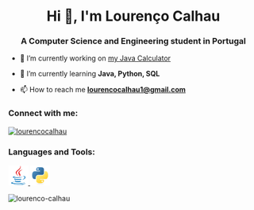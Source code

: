 <h1 align="center">Hi 👋, I'm Lourenço Calhau</h1>
<h3 align="center">A Computer Science and Engineering student in Portugal</h3>

- 🔭 I’m currently working on [my Java Calculator](https://github.com/lourenco-calhau/Simple-Java-Calculator)

- 🌱 I’m currently learning **Java, Python, SQL**

- 📫 How to reach me **lourencocalhau1@gmail.com**

<h3 align="left">Connect with me:</h3>
<p align="left">
<a href="https://linkedin.com/in/lourencocalhau" target="blank"><img align="center" src="https://raw.githubusercontent.com/rahuldkjain/github-profile-readme-generator/master/src/images/icons/Social/linked-in-alt.svg" alt="lourencocalhau" height="30" width="40" /></a>
</p>

<h3 align="left">Languages and Tools:</h3>
<p align="left"> <a href="https://www.java.com" target="_blank" rel="noreferrer"> <img src="https://raw.githubusercontent.com/devicons/devicon/master/icons/java/java-original.svg" alt="java" width="40" height="40"/> </a> <a href="https://www.python.org" target="_blank" rel="noreferrer"> <img src="https://raw.githubusercontent.com/devicons/devicon/master/icons/python/python-original.svg" alt="python" width="40" height="40"/> </a> </p>

<p><img align="center" src="https://github-readme-stats.vercel.app/api/top-langs?username=lourenco-calhau&show_icons=true&locale=en&layout=compact" alt="lourenco-calhau" /></p>
